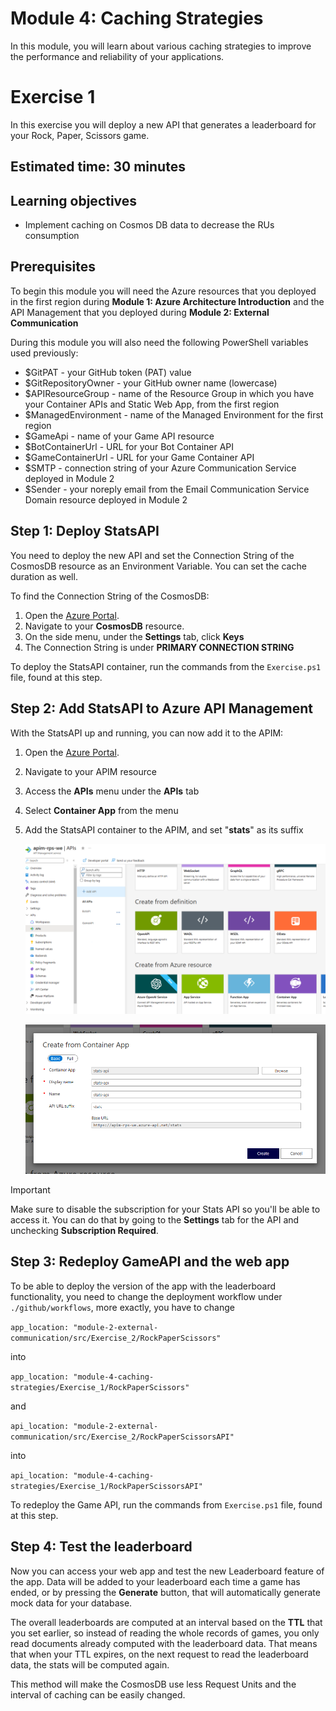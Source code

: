 # Module 4: Caching Strategies
In this module, you will learn about various caching strategies to improve the performance and reliability of your applications.

# Exercise 1
In this exercise you will deploy a new API that generates a leaderboard for your Rock, Paper, Scissors game. 

## Estimated time: 30 minutes

## Learning objectives
   - Implement caching on Cosmos DB data to decrease the RUs consumption 

## Prerequisites

To begin this module you will need the Azure resources that you deployed in the first region during **Module 1: Azure Architecture Introduction** and the API Management that you deployed during **Module 2: External Communication**

During this module you will also need the following PowerShell variables used previously:
 - $GitPAT - your GitHub token (PAT) value
 - $GitRepositoryOwner - your GitHub owner name (lowercase)
 - $APIResourceGroup - name of the Resource Group in which you have your Container APIs and Static Web App, from the first region
 - $ManagedEnvironment - name of the Managed Environment for the first region
 - $GameApi - name of your Game API resource
 - $BotContainerUrl - URL for your Bot Container API
 - $GameContainerUrl - URL for your Game Container API
 - $SMTP - connection string of your Azure Communication Service deployed in Module 2
 - $Sender - your noreply email from the Email Communication Service Domain resource deployed in Module 2

## Step 1: Deploy StatsAPI
You need to deploy the new API and set the Connection String of the CosmosDB resource as an Environment Variable. You can set the cache duration as well.

To find the Connection String of the CosmosDB:
1. Open the [Azure Portal](https://portal.azure.com/).
2. Navigate to your **CosmosDB** resource.
3. On the side menu, under the **Settings** tab, click **Keys**
4. The Connection String is under **PRIMARY CONNECTION STRING**

To deploy the StatsAPI container, run the commands from the `Exercise.ps1` file, found at this step.

## Step 2: Add StatsAPI to Azure API Management
With the StatsAPI up and running, you can now add it to the APIM:
1. Open the [Azure Portal](https://portal.azure.com/).
2. Navigate to your APIM resource
3. Access the **APIs** menu under the **APIs** tab
4. Select **Container App** from the menu
5. Add the StatsAPI container to the APIM, and set "**stats**" as its suffix
   
   ![](../module-4-caching-strategies/images/image1.png)

   ![](../module-4-caching-strategies/images/image2.png)

> [!IMPORTANT]  
> Make sure to disable the subscription for your Stats API so you'll be able to access it. You can do that by going to the **Settings** tab for the API and unchecking **Subscription Required**.

## Step 3: Redeploy GameAPI and the web app
To be able to deploy the version of the app with the leaderboard functionality, you need to change the deployment workflow under `./github/workflows`, more exactly, you have to change

`app_location: "module-2-external-communication/src/Exercise_2/RockPaperScissors"`

into 

`app_location: "module-4-caching-strategies/Exercise_1/RockPaperScissors"`

and 

`api_location: "module-2-external-communication/src/Exercise_2/RockPaperScissorsAPI"`

into

`api_location: "module-4-caching-strategies/Exercise_1/RockPaperScissorsAPI"`

To redeploy the Game API, run the commands from `Exercise.ps1` file, found at this step.

## Step 4: Test the leaderboard
Now you can access your web app and test the new Leaderboard feature of the app. Data will be added to your leaderboard each time a game has ended, or by pressing the **Generate** button, that will automatically generate mock data for your database. 

The overall leaderboards are computed at an interval based on the **TTL** that you set earlier, so instead of reading the whole records of games, you only read documents already computed with the leaderboard data. That means that when your TTL expires, on the next request to read the leaderboard data, the stats will be computed again.

This method will make the CosmosDB use less Request Units and the interval of caching can be easily changed.
